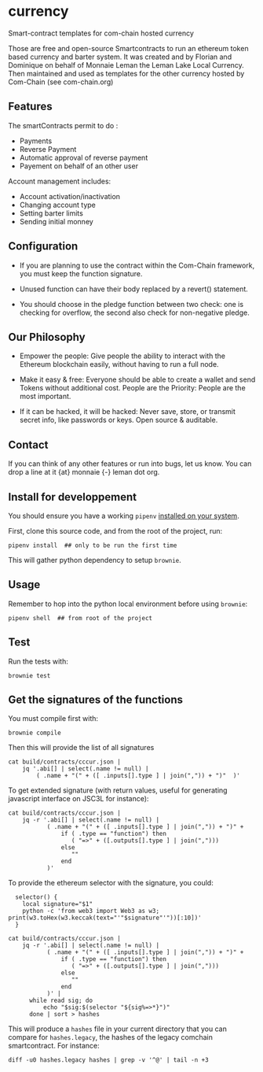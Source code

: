 # currency

Smart-contract templates for com-chain hosted currency

Those are free and open-source Smartcontracts to run an ethereum token
based currency and barter system.  It was created and by Florian and
Dominique on behalf of Monnaie Leman the Leman Lake Local
Currency. Then maintained and used as templates for the other currency
hosted by Com-Chain (see com-chain.org)

## Features

The smartContracts permit to do :

- Payments
- Reverse Payment
- Automatic approval of reverse payment
- Payement on behalf of an other user

Account management includes:

- Account activation/inactivation
- Changing account type
- Setting barter limits
- Sending initial monney

## Configuration

- If you are planning to use the contract within the Com-Chain
  framework, you must keep the function signature.

- Unused function can have their body replaced by a revert() statement.

- You should choose in the pledge function between two check: one is
  checking for overflow, the second also check for non-negative
  pledge.

## Our Philosophy

- Empower the people: Give people the ability to interact with the
  Ethereum blockchain easily, without having to run a full node.

- Make it easy & free: Everyone should be able to create a wallet and
  send Tokens without additional cost.  People are the Priority:
  People are the most important.

- If it can be hacked, it will be hacked: Never save, store, or
  transmit secret info, like passwords or keys. Open source &
  auditable.

## Contact

If you can think of any other features or run into bugs, let us
know. You can drop a line at it {at} monnaie {-} leman dot org.

## Install for developpement

You should ensure you have a working `pipenv` [installed on your
system](https://github.com/pypa/pipenv#installation).

First, clone this source code, and from the root of the project, run:

```shell
pipenv install  ## only to be run the first time
```

This will gather python dependency to setup `brownie`.

## Usage

Remember to hop into the python local environment before using `brownie`:

```shell
pipenv shell  ## from root of the project
```

## Test

Run the tests with:

```shell
brownie test
```

## Get the signatures of the functions

You must compile first with:

```shell
brownie compile
```

Then this will provide the list of all signatures

```shell
cat build/contracts/cccur.json |
    jq '.abi[] | select(.name != null) |
        ( .name + "(" + ([ .inputs[].type ] | join(",")) + ")"  )'
```

To get extended signature (with return values, useful for generating
javascript interface on JSC3L for instance):

```shell
cat build/contracts/cccur.json |
    jq -r '.abi[] | select(.name != null) |
           ( .name + "(" + ([ .inputs[].type ] | join(",")) + ")" +
               if ( .type == "function") then
                  ( "=>" + ([.outputs[].type ] | join(",")))
               else
                  ""
               end
           )'
```


To provide the ethereum selector with the signature, you could:

```shell
  selector() {
    local signature="$1"
    python -c 'from web3 import Web3 as w3; print(w3.toHex(w3.keccak(text="'"$signature"'"))[:10])'
  }

cat build/contracts/cccur.json |
    jq -r '.abi[] | select(.name != null) |
           ( .name + "(" + ([ .inputs[].type ] | join(",")) + ")" +
               if ( .type == "function") then
                  ( "=>" + ([.outputs[].type ] | join(",")))
               else
                  ""
               end
           )' |
      while read sig; do
          echo "$sig:$(selector "${sig%=>*}")"
      done | sort > hashes
```

This will produce a `hashes` file in your current directory that you
can compare for `hashes.legacy`, the hashes of the legacy comchain
smartcontract. For instance:

```shell
diff -u0 hashes.legacy hashes | grep -v '^@' | tail -n +3
```